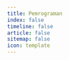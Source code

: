 ```yaml
---
title: Pemrograman
index: false
timeline: false
article: false
sitemap: false
icon: template
---
```

